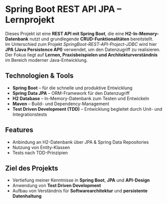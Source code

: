 # Spring Boot REST API JPA – Lernprojekt

Dieses Projekt ist eine **REST API mit Spring Boot**, die eine **H2-In-Memory-Datenbank** nutzt und grundlegende **CRUD-Funktionalitäten** bereitstellt.  
Im Unterschied zum Projekt *SpringBoot-REST-API-Project-JDBC* wird hier **JPA (Java Persistence API)** verwendet, um den Datenzugriff zu realisieren.  
Der Fokus liegt auf **Lernen, Praxisbeispielen und Architekturverständnis** im Bereich moderner Java-Entwicklung.

## Technologien & Tools
- **Spring Boot** – für die schnelle und produktive Entwicklung
- **Spring Data JPA** – ORM-Framework für den Datenzugriff
- **H2 Database** – In-Memory-Datenbank zum Testen und Entwickeln
- **Maven** – Build- und Dependency-Management
- **Test Driven Development (TDD)** – Entwicklung begleitet durch Unit- und Integrationstests

## Features
- Anbindung an H2-Datenbank über JPA & Spring Data Repositories
- Nutzung von Entity-Klassen
- Tests nach TDD-Prinzipien

## Ziel des Projekts
- Vertiefung meiner Kenntnisse in **Spring Boot**, **JPA** und **API-Design**
- Anwendung von **Test Driven Development**
- Aufbau von Verständnis für **Softwarearchitektur** und **persistente Datenhaltung**



